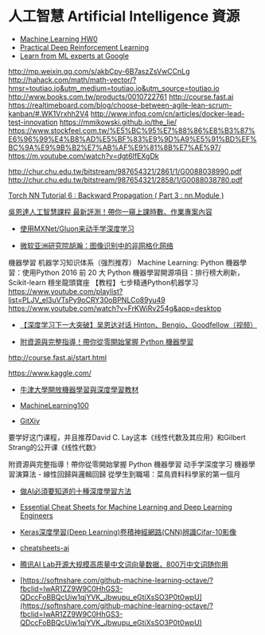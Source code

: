# 人工智慧 Artificial Intelligence 資源

- [Machine Learning HW0](http://speech.ee.ntu.edu.tw/~tlkagk/courses_ML17_2.html)
- [Practical Deep Reinforcement Learning
](https://github.com/PacktPublishing/Practical-Deep-Reinforcement-Learning)
- [Learn from ML experts at Google](https://ai.google/education#%3Fmodal_active=none)

http://mp.weixin.qq.com/s/akbCpy-6B7aszZsVwCCnLg
http://hahack.com/math/math-vector/?hmsr=toutiao.io&utm_medium=toutiao.io&utm_source=toutiao.io
http://www.books.com.tw/products/0010722761
http://course.fast.ai
https://realtimeboard.com/blog/choose-between-agile-lean-scrum-kanban/#.WK1Vrxhh2V4
http://www.infoq.com/cn/articles/docker-lead-test-innovation
https://mmikowski.github.io/the_lie/
https://www.stockfeel.com.tw/%E5%BC%95%E7%88%86%E8%B3%87%E6%96%99%E4%B8%AD%E5%BF%83%E9%9D%A9%E5%91%BD%EF%BC%9A%E9%9B%B2%E7%AB%AF%E9%81%8B%E7%AE%97/
https://m.youtube.com/watch?v=dgt6IfEXgDk

http://chur.chu.edu.tw/bitstream/987654321/2861/1/G0088038990.pdf
http://chur.chu.edu.tw/bitstream/987654321/2858/1/G0088038780.pdf

[Torch NN Tutorial 6 : Backward Propagation ( Part 3 : nn.Module )](https://ckmarkoh.github.io/)

[吳恩達人工智慧課程 最新評測！帶你一窺上課時數、作業專案內容](https://buzzorange.com/techorange/2017/08/10/try-out-deeplearning-ai/)

- [使用MXNet/Gluon来动手学深度学习](https://zhuanlan.zhihu.com/gluon)

- [微软亚洲研究院胡瀚：图像识别中的非网格化网络](https://v.douyu.com/author/QR7Wlz2XmwyK)

機器學習
机器学习知识体系（强烈推荐）
Machine Learning: Python 機器學習：使­用Pytho­n
2016 前 20 大 Python 機器學習開源項目：排行榜大刷新，Scikit-learn 穩坐龍頭寶座
【教程】七步精通Python机器学习
https://www.youtube.com/playlist?list=PLJV_el3uVTsPy9oCRY30oBPNLCo89yu49
https://www.youtube.com/watch?v=FrKWiRv254g&app=desktop

- [【深度学习下一大突破】吴恩达对话 Hinton、Bengio、Goodfellow（视频）](http://www.sohu.com/a/163579537_473283?fref=gc&dti=1695086797480421)

- [附資源與完整指導！帶你從零開始掌握 Python 機器學習](https://buzzorange.com/techorange/2017/08/18/learn-machine-learning-and-python-in-14-steps/)

http://course.fast.ai/start.html

https://www.kaggle.com/

- [牛津大學開放機器學習與深度學習教材](https://www.cs.ox.ac.uk/people/nando.defreitas/machinelearning/)

- [MachineLearning100](https://github.com/MachineLearning100)

- [GitXiv](http://www.gitxiv.com)

要学好这门课程，并且推荐David C. Lay这本《线性代数及其应用》和Gilbert Strang的公开课《线性代数》


附資源與完整指導！帶你從零開始掌握 Python 機器學習
动手学深度学习
機器學習演算法 - 線性回歸與邏輯回歸
從學生到職場：菜鳥資料科學家的第一個月

- [做AI必須要知道的十種深度學習方法](http://bangqu.com/6hGad4.html)

- [Essential Cheat Sheets for Machine Learning and Deep Learning Engineers](https://startupsventurecapital.com/essential-cheat-sheets-for-machine-learning-and-deep-learning-researchers-efb6a8ebd2e5)

- [Keras深度學習(Deep Learning)卷積神經網路(CNN)辨識Cifar-10影像](http://tensorflowkeras.blogspot.tw/2017/10/kerasdeep-learningcnncifar-10.html)

- [cheatsheets-ai](https://github.com/kailashahirwar/cheatsheets-ai)

- [腾讯AI Lab开源大规模高质量中文词向量数据，800万中文词随你用](https://ai.tencent.com/ailab/zh/news/detial/?id=22)

- [https://softnshare.com/github-machine-learning-octave/?fbclid=IwAR1ZZ9W9C0HhGS3-QDccFoBBQcUiw1qjYVK_Jbwupu_eGtiXsSO3P0t0wpU](https://softnshare.com/github-machine-learning-octave/?fbclid=IwAR1ZZ9W9C0HhGS3-QDccFoBBQcUiw1qjYVK_Jbwupu_eGtiXsSO3P0t0wpU)

